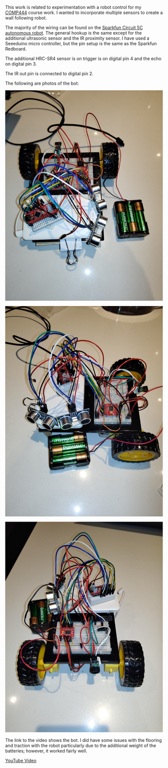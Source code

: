This work is related to experimentation with a robot control for my [COMP444](https://www.athabascau.ca/syllabi/comp/comp444.html) course work. I wanted to incorporate multiple sensors to create a wall following robot. 

The majority of the wiring can be found on the [Sparkfun Circuit 5C autonomous robot](https://learn.sparkfun.com/tutorials/sparkfun-inventors-kit-experiment-guide---v41/circuit-5c-autonomous-robot). The general hookup is the same except for the additional ultrasonic sensor and the IR proximity sensor. I have used a Seeeduino micro controller, but the pin setup is the same as the Sparkfun Redboard. 

The additional HRC-SR4 sensor is on trigger is on digital pin 4 and the echo on digital pin 3. 

The IR out pin is connected to digital pin 2.

The following are photos of the bot:

![Wiring Photo 1](doc/WF_Wiring1.jpg)

![Wiring Photo 2](doc/WF_Wiring2.jpg)

![Wiring Photo 3](doc/WF_Wiring3.jpg)

The link to the video shows the bot. I did have some issues with the flooring and traction with the robot particularly due to the additional weight of the batteries; however, it worked fairly well.

[YouTube Video](https://youtu.be/LNBgIJQcC5c)
